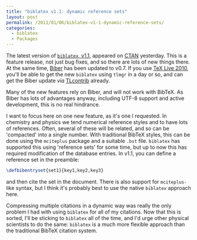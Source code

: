 ```yaml
---
title: "biblatex v1.1: dynamic reference sets"
layout: post
permalink: /2011/01/06/biblatex-v1-1-dynamic-reference-sets/
categories:
  - biblatex
  - Packages
---
```

The latest version of [`biblatex`, v1.1,](https://ctan.org/pkg/biblatex) appeared on [CTAN](https://www.ctan.org) yesterday. This is a feature release, not just bug fixes, and so there are lots of new things there. At the same time, [Biber](http://biblatex-biber.sourceforge.net/) has been updated to v0.7. If you use [TeX Live 2010](https://tug.org/texlive), you'll be able to get the new `biblatex` using `tlmgr` in a day or so, and can get the Biber update _via_ [TLcontrib](http://tlcontrib.metatex.org/) already.

Many of the new features rely on Biber, and will not work with BibTeX. As Biber has lots of advantages anyway, including UTF-8 support and active development, this is no real hindrance.

I want to focus here on one new feature, as it's one I requested. In chemistry and physics we tend numerical reference styles and to have lots of references. Often, several of these will be related, and so can be 'compacted' into a single number. With traditional BibTeX styles, this can be done using the `mciteplus` package and a suitable `.bst` file. `biblatex` has supported this using 'reference sets' for some time, but up to now this has required modification of the database entries. In v1.1, you can define a reference set in the preamble:

```latex
\defbibentryset{set1}{key1,key2,key3}
```

and then cite the set in the document. There is also support for `mciteplus-`like syntax, but I think it's probably best to use the native `biblatex` approach here.

Compressing multiple citations in a dynamic way was really the only problem I had with using `biblatex` for all of my citations. Now that this is sorted, I'll be sticking to `biblatex` all of the time, and I'd urge other physical scientists to do the same: `biblatex` is a much more flexible approach than the traditional BibTeX citation system.
